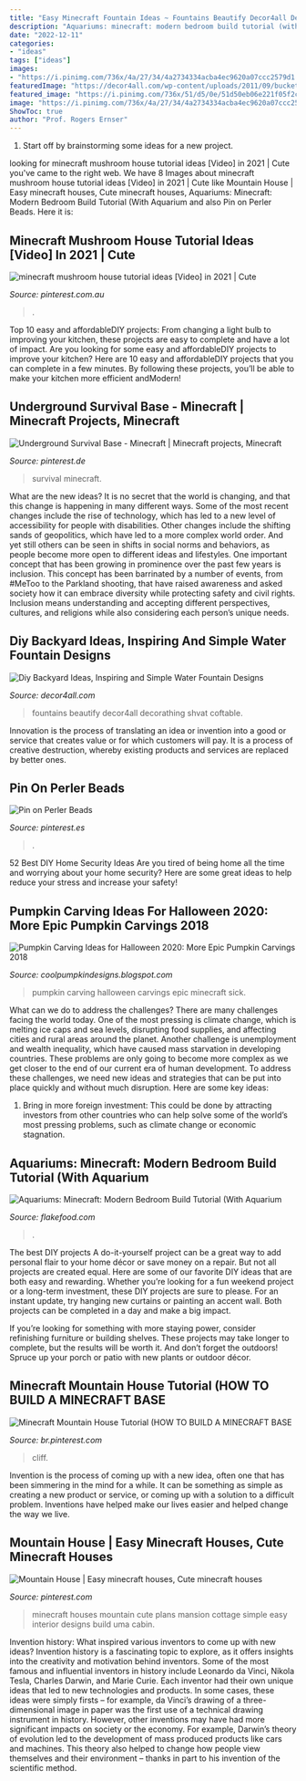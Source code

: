 ```yaml
---
title: "Easy Minecraft Fountain Ideas ~ Fountains Beautify Decor4all Decorathing Shvat Coftable"
description: "Aquariums: minecraft: modern bedroom build tutorial (with aquarium"
date: "2022-12-11"
categories:
- "ideas"
tags: ["ideas"]
images:
- "https://i.pinimg.com/736x/4a/27/34/4a2734334acba4ec9620a07ccc2579d1.jpg"
featuredImage: "https://decor4all.com/wp-content/uploads/2011/09/bucket-water-fountain-creative-backyard-ideas.jpg"
featured_image: "https://i.pinimg.com/736x/51/d5/0e/51d50eb06e221f05f2cf2bf1b4f0ae8e.jpg"
image: "https://i.pinimg.com/736x/4a/27/34/4a2734334acba4ec9620a07ccc2579d1.jpg"
ShowToc: true
author: "Prof. Rogers Ernser"
---
```



1. Start off by brainstorming some ideas for a new project.

	

		
looking for minecraft mushroom house tutorial ideas [Video] in 2021 | Cute you've came to the right web. We have 8 Images about minecraft mushroom house tutorial ideas [Video] in 2021 | Cute like Mountain House | Easy minecraft houses, Cute minecraft houses, Aquariums: Minecraft: Modern Bedroom Build Tutorial (With Aquarium and also Pin on Perler Beads. Here it is:
		
    
## Minecraft Mushroom House Tutorial Ideas [Video] In 2021 | Cute

<img loading=lazy src="https://i.pinimg.com/736x/58/44/46/58444613138e6c5106c81f408792d793.jpg" onerror="this.onerror=null;this.src='https://tse1.mm.bing.net/th?id=OIP.nc_qLNF0No0_yjBu1ND88AHaNK&amp;pid=15.1';" alt="minecraft mushroom house tutorial ideas [Video] in 2021 | Cute">

_Source: pinterest.com.au_

>. 

	

Top 10 easy and affordableDIY projects: From changing a light bulb to improving your kitchen, these projects are easy to complete and have a lot of impact.
Are you looking for some easy and affordableDIY projects to improve your kitchen? Here are 10 easy and affordableDIY projects that you can complete in a few minutes. By following these projects, you’ll be able to make your kitchen more efficient andModern!

    
## Underground Survival Base - Minecraft | Minecraft Projects, Minecraft

<img loading=lazy src="https://i.pinimg.com/736x/4a/27/34/4a2734334acba4ec9620a07ccc2579d1.jpg" onerror="this.onerror=null;this.src='https://tse4.mm.bing.net/th?id=OIP.DylKwLyGlRlt1qrlndlfBAHaEK&amp;pid=15.1';" alt="Underground Survival Base - Minecraft | Minecraft projects, Minecraft">

_Source: pinterest.de_

>survival minecraft. 

	

What are the new ideas?
It is no secret that the world is changing, and that this change is happening in many different ways. Some of the most recent changes include the rise of technology, which has led to a new level of accessibility for people with disabilities. Other changes include the shifting sands of geopolitics, which have led to a more complex world order. And yet still others can be seen in shifts in social norms and behaviors, as people become more open to different ideas and lifestyles.
One important concept that has been growing in prominence over the past few years is inclusion. This concept has been barrinated by a number of events, from #MeToo to the Parkland shooting, that have raised awareness and asked society how it can embrace diversity while protecting safety and civil rights. Inclusion means understanding and accepting different perspectives, cultures, and religions while also considering each person’s unique needs.

    
## Diy Backyard Ideas, Inspiring And Simple Water Fountain Designs

<img loading=lazy src="https://decor4all.com/wp-content/uploads/2011/09/bucket-water-fountain-creative-backyard-ideas.jpg" onerror="this.onerror=null;this.src='https://tse3.mm.bing.net/th?id=OIP.okBdlcvzYlDQAqapzYMWrgAAAA&amp;pid=15.1';" alt="Diy Backyard Ideas, Inspiring and Simple Water Fountain Designs">

_Source: decor4all.com_

>fountains beautify decor4all decorathing shvat coftable. 

	

Innovation is the process of translating an idea or invention into a good or service that creates value or for which customers will pay. It is a process of creative destruction, whereby existing products and services are replaced by better ones.

    
## Pin On Perler Beads

<img loading=lazy src="https://i.pinimg.com/736x/e1/4e/23/e14e2379a3637ac4187a57632407e8b5.jpg" onerror="this.onerror=null;this.src='https://tse1.mm.bing.net/th?id=OIP.1EKdnbwGBDzfjTkQ1MMVywHaHb&amp;pid=15.1';" alt="Pin on Perler Beads">

_Source: pinterest.es_

>. 

	

52 Best DIY Home Security Ideas
Are you tired of being home all the time and worrying about your home security? Here are some great ideas to help reduce your stress and increase your safety!

    
## Pumpkin Carving Ideas For Halloween 2020: More Epic Pumpkin Carvings 2018

<img loading=lazy src="http://3.bp.blogspot.com/-fp7n0VkqXzw/Ulx_cgs3ilI/AAAAAAAAIsY/sascJitkcmg/s1600/2bfe9b37b457d20699e384ac543388b0.jpg" onerror="this.onerror=null;this.src='https://tse4.mm.bing.net/th?id=OIP.RMmtzoAgXe6a1p3vMF_DXgAAAA&amp;pid=15.1';" alt="Pumpkin Carving Ideas for Halloween 2020: More Epic Pumpkin Carvings 2018">

_Source: coolpumpkindesigns.blogspot.com_

>pumpkin carving halloween carvings epic minecraft sick. 

	

What can we do to address the challenges?
There are many challenges facing the world today. One of the most pressing is climate change, which is melting ice caps and sea levels, disrupting food supplies, and affecting cities and rural areas around the planet. Another challenge is unemployment and wealth inequality, which have caused mass starvation in developing countries. 
These problems are only going to become more complex as we get closer to the end of our current era of human development. To address these challenges, we need new ideas and strategies that can be put into place quickly and without much disruption. Here are some key ideas: 

1) Bring in more foreign investment: This could be done by attracting investors from other countries who can help solve some of the world’s most pressing problems, such as climate change or economic stagnation.

    
## Aquariums: Minecraft: Modern Bedroom Build Tutorial (With Aquarium

<img loading=lazy src="https://www.flakefood.com/wp-content/uploads/2021/03/1616917204_maxresdefault.jpg" onerror="this.onerror=null;this.src='https://tse1.mm.bing.net/th?id=OIP.PO49AYECqQrTYJUfZUY1SQHaEK&amp;pid=15.1';" alt="Aquariums: Minecraft: Modern Bedroom Build Tutorial (With Aquarium">

_Source: flakefood.com_

>. 

	

The best DIY projects
A do-it-yourself project can be a great way to add personal flair to your home décor or save money on a repair. But not all projects are created equal. Here are some of our favorite DIY ideas that are both easy and rewarding.
Whether you’re looking for a fun weekend project or a long-term investment, these DIY projects are sure to please. For an instant update, try hanging new curtains or painting an accent wall. Both projects can be completed in a day and make a big impact.

If you’re looking for something with more staying power, consider refinishing furniture or building shelves. These projects may take longer to complete, but the results will be worth it. And don’t forget the outdoors! Spruce up your porch or patio with new plants or outdoor décor.

    
## Minecraft Mountain House Tutorial (HOW TO BUILD A MINECRAFT BASE

<img loading=lazy src="https://i.pinimg.com/736x/51/d5/0e/51d50eb06e221f05f2cf2bf1b4f0ae8e.jpg" onerror="this.onerror=null;this.src='https://tse1.mm.bing.net/th?id=OIP.xv_I4OKpY6btB3NQfQCMWAHaEK&amp;pid=15.1';" alt="Minecraft Mountain House Tutorial (HOW TO BUILD A MINECRAFT BASE">

_Source: br.pinterest.com_

>cliff. 

	

Invention is the process of coming up with a new idea, often one that has been simmering in the mind for a while. It can be something as simple as creating a new product or service, or coming up with a solution to a difficult problem. Inventions have helped make our lives easier and helped change the way we live.

    
## Mountain House | Easy Minecraft Houses, Cute Minecraft Houses

<img loading=lazy src="https://i.pinimg.com/736x/19/eb/55/19eb558c80f87bfa105a238dbd237c94.jpg" onerror="this.onerror=null;this.src='https://tse3.mm.bing.net/th?id=OIP.XNst0G9ibmX_VigrqbSh5wHaMb&amp;pid=15.1';" alt="Mountain House | Easy minecraft houses, Cute minecraft houses">

_Source: pinterest.com_

>minecraft houses mountain cute plans mansion cottage simple easy interior designs build uma cabin. 

	

Invention history: What inspired various inventors to come up with new ideas?
Invention history is a fascinating topic to explore, as it offers insights into the creativity and motivation behind inventors. Some of the most famous and influential inventors in history include Leonardo da Vinci, Nikola Tesla, Charles Darwin, and Marie Curie. Each inventor had their own unique ideas that led to new technologies and products. In some cases, these ideas were simply firsts – for example, da Vinci’s drawing of a three-dimensional image in paper was the first use of a technical drawing instrument in history. However, other inventions may have had more significant impacts on society or the economy. For example, Darwin’s theory of evolution led to the development of mass produced products like cars and machines. This theory also helped to change how people view themselves and their environment – thanks in part to his invention of the scientific method.


